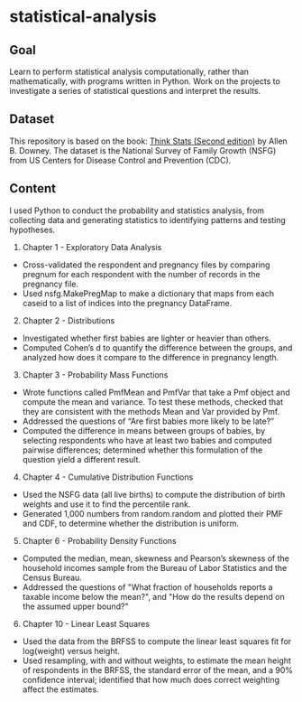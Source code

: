 # statistical-analysis

## Goal
Learn to perform statistical analysis computationally, rather than mathematically, with programs written in Python. 
Work on the projects to investigate a series of statistical questions and interpret the results. 

## Dataset
This repository is based on the book: [Think Stats (Second edition)](https://www.oreilly.com/library/view/think-stats-2nd/9781491907344/) by Allen B. Downey.
The dataset is the National Survey of Family Growth (NSFG) from US Centers for Disease Control and Prevention (CDC).

## Content
I used Python to conduct the probability and statistics analysis, from collecting data and generating statistics to identifying patterns and testing hypotheses.

1. Chapter 1 - Exploratory Data Analysis
- Cross-validated the respondent and pregnancy files by comparing pregnum for each respondent with the number of records in the pregnancy file.
- Used nsfg.MakePregMap to make a dictionary that maps from each caseid to a list of indices into the pregnancy DataFrame.

2. Chapter 2 - Distributions
- Investigated whether first babies are lighter or heavier than others.
- Computed Cohen’s d to quantify the difference between the groups, and analyzed how does it compare to the difference in pregnancy length.

3. Chapter 3 - Probability Mass Functions
- Wrote functions called PmfMean and PmfVar that take a Pmf object and compute the mean and variance. 
To test these methods, checked that they are consistent with the methods Mean and Var provided by Pmf.
- Addressed the questions of “Are first babies more likely to be late?” 
- Computed the difference in means between groups of babies, by selecting respondents who have at least two babies and computed pairwise differences; determined whether this formulation of the question yield a different result.

4. Chapter 4 - Cumulative Distribution Functions
- Used the NSFG data (all live births) to compute the distribution of birth weights and use it to find the percentile rank.
- Generated 1,000 numbers from random.random and plotted their PMF and CDF, to determine whether the distribution is uniform.

5. Chapter 6 - Probability Density Functions
- Computed the median, mean, skewness and Pearson’s skewness of the household incomes sample from the Bureau of Labor Statistics and the Census Bureau. 
- Addressed the questions of "What fraction of households reports a taxable income below the mean?", and "How do the results depend on the assumed upper bound?"

6. Chapter 10 - Linear Least Squares
- Used the data from the BRFSS to compute the linear least squares fit for log(weight) versus height.
- Used resampling, with and without weights, to estimate the mean height of respondents in the BRFSS, the standard error of the mean, and a 90% confidence interval; 
identified that how much does correct weighting affect the estimates. 

